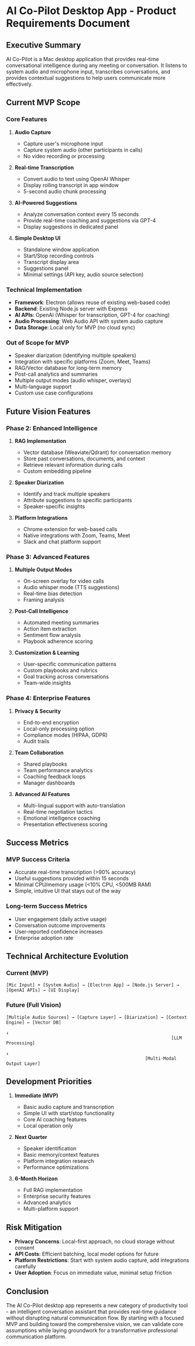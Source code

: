 # AI Co-Pilot Desktop App - Product Requirements Document

## Executive Summary

AI Co-Pilot is a Mac desktop application that provides real-time conversational intelligence during any meeting or conversation. It listens to system audio and microphone input, transcribes conversations, and provides contextual suggestions to help users communicate more effectively.

## Current MVP Scope

### Core Features

1. **Audio Capture**
   - Capture user's microphone input
   - Capture system audio (other participants in calls)
   - No video recording or processing

2. **Real-time Transcription**
   - Convert audio to text using OpenAI Whisper
   - Display rolling transcript in app window
   - 5-second audio chunk processing

3. **AI-Powered Suggestions**
   - Analyze conversation context every 15 seconds
   - Provide real-time coaching and suggestions via GPT-4
   - Display suggestions in dedicated panel

4. **Simple Desktop UI**
   - Standalone window application
   - Start/Stop recording controls
   - Transcript display area
   - Suggestions panel
   - Minimal settings (API key, audio source selection)

### Technical Implementation

- **Framework**: Electron (allows reuse of existing web-based code)
- **Backend**: Existing Node.js server with Express
- **AI APIs**: OpenAI (Whisper for transcription, GPT-4 for coaching)
- **Audio Processing**: Web Audio API with system audio capture
- **Data Storage**: Local only for MVP (no cloud sync)

### Out of Scope for MVP

- Speaker diarization (identifying multiple speakers)
- Integration with specific platforms (Zoom, Meet, Teams)
- RAG/Vector database for long-term memory
- Post-call analytics and summaries
- Multiple output modes (audio whisper, overlays)
- Multi-language support
- Custom use case configurations

## Future Vision Features

### Phase 2: Enhanced Intelligence

1. **RAG Implementation**
   - Vector database (Weaviate/Qdrant) for conversation memory
   - Store past conversations, documents, and context
   - Retrieve relevant information during calls
   - Custom embedding pipeline

2. **Speaker Diarization**
   - Identify and track multiple speakers
   - Attribute suggestions to specific participants
   - Speaker-specific insights

3. **Platform Integrations**
   - Chrome extension for web-based calls
   - Native integrations with Zoom, Teams, Meet
   - Slack and chat platform support

### Phase 3: Advanced Features

1. **Multiple Output Modes**
   - On-screen overlay for video calls
   - Audio whisper mode (TTS suggestions)
   - Real-time bias detection
   - Framing analysis

2. **Post-Call Intelligence**
   - Automated meeting summaries
   - Action item extraction
   - Sentiment flow analysis
   - Playbook adherence scoring

3. **Customization & Learning**
   - User-specific communication patterns
   - Custom playbooks and rubrics
   - Goal tracking across conversations
   - Team-wide insights

### Phase 4: Enterprise Features

1. **Privacy & Security**
   - End-to-end encryption
   - Local-only processing option
   - Compliance modes (HIPAA, GDPR)
   - Audit trails

2. **Team Collaboration**
   - Shared playbooks
   - Team performance analytics
   - Coaching feedback loops
   - Manager dashboards

3. **Advanced AI Features**
   - Multi-lingual support with auto-translation
   - Real-time negotiation tactics
   - Emotional intelligence coaching
   - Presentation effectiveness scoring

## Success Metrics

### MVP Success Criteria
- Accurate real-time transcription (>90% accuracy)
- Useful suggestions provided within 15 seconds
- Minimal CPU/memory usage (<10% CPU, <500MB RAM)
- Simple, intuitive UI that stays out of the way

### Long-term Success Metrics
- User engagement (daily active usage)
- Conversation outcome improvements
- User-reported confidence increases
- Enterprise adoption rate

## Technical Architecture Evolution

### Current (MVP)
```
[Mic Input] + [System Audio] → [Electron App] → [Node.js Server] → [OpenAI APIs] → [UI Display]
```

### Future (Full Vision)
```
[Multiple Audio Sources] → [Capture Layer] → [Diarization] → [Context Engine] ← [Vector DB]
                                                                      ↓
                                                               [LLM Processing]
                                                                      ↓
                                                     [Multi-Modal Output Layer]
```

## Development Priorities

1. **Immediate (MVP)**
   - Basic audio capture and transcription
   - Simple UI with start/stop functionality
   - Core AI coaching features
   - Local operation only

2. **Next Quarter**
   - Speaker identification
   - Basic memory/context features
   - Platform integration research
   - Performance optimizations

3. **6-Month Horizon**
   - Full RAG implementation
   - Enterprise security features
   - Advanced analytics
   - Multi-platform support

## Risk Mitigation

- **Privacy Concerns**: Local-first approach, no cloud storage without consent
- **API Costs**: Efficient batching, local model options for future
- **Platform Restrictions**: Start with system audio capture, add integrations carefully
- **User Adoption**: Focus on immediate value, minimal setup friction

## Conclusion

The AI Co-Pilot desktop app represents a new category of productivity tool - an intelligent conversation assistant that provides real-time guidance without disrupting natural communication flow. By starting with a focused MVP and building toward the comprehensive vision, we can validate core assumptions while laying groundwork for a transformative professional communication platform.
